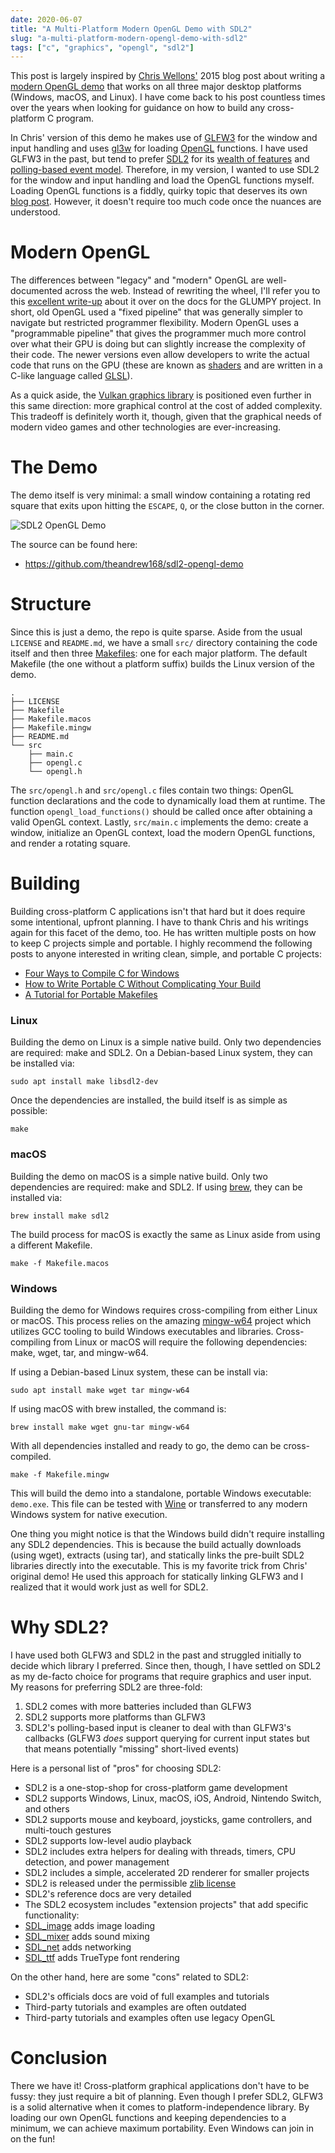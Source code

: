 ```yaml
---
date: 2020-06-07
title: "A Multi-Platform Modern OpenGL Demo with SDL2"
slug: "a-multi-platform-modern-opengl-demo-with-sdl2"
tags: ["c", "graphics", "opengl", "sdl2"]
---
```

This post is largely inspired by [Chris Wellons'](https://nullprogram.com/) 2015 blog post about writing a [modern OpenGL demo](https://nullprogram.com/blog/2015/06/06/) that works on all three major desktop platforms (Windows, macOS, and Linux).
I have come back to his post countless times over the years when looking for guidance on how to build any cross-platform C program.

In Chris' version of this demo he makes use of [GLFW3](https://www.glfw.org/) for the window and input handling and uses [gl3w](https://github.com/skaslev/gl3w) for loading [OpenGL](https://www.opengl.org/) functions.
I have used GLFW3 in the past, but tend to prefer [SDL2](https://www.libsdl.org/) for its [wealth of features](https://wiki.libsdl.org/Introduction) and [polling-based event model](https://wiki.libsdl.org/SDL_PollEvent).
Therefore, in my version, I wanted to use SDL2 for the window and input handling and load the OpenGL functions myself.
Loading OpenGL functions is a fiddly, quirky topic that deserves its own [blog post](/posts/loading-opengl-fuctions-for-fun-and-profit/).
However, it doesn't require too much code once the nuances are understood.

# Modern OpenGL
The differences between "legacy" and "modern" OpenGL are well-documented across the web.
Instead of rewriting the wheel, I'll refer you to this [excellent write-up](https://glumpy.github.io/modern-gl.html) about it over on the docs for the GLUMPY project.
In short, old OpenGL used a "fixed pipeline" that was generally simpler to navigate but restricted programmer flexibility.
Modern OpenGL uses a "programmable pipeline" that gives the programmer much more control over what their GPU is doing but can slightly increase the complexity of their code.
The newer versions even allow developers to write the actual code that runs on the GPU (these are known as [shaders](https://www.khronos.org/opengl/wiki/Shader) and are written in a C-like language called [GLSL](https://www.khronos.org/opengl/wiki/OpenGL_Shading_Language)).

As a quick aside, the [Vulkan graphics library](https://www.khronos.org/vulkan/) is positioned even further in this same direction: more graphical control at the cost of added complexity.
This tradeoff is definitely worth it, though, given that the graphical needs of modern video games and other technologies are ever-increasing.

# The Demo
The demo itself is very minimal: a small window containing a rotating red square that exits upon hitting the `ESCAPE`, `Q`, or the close button in the corner.

![SDL2 OpenGL Demo](/images/sdl2-opengl-demo.webp)

The source can be found here:
* https://github.com/theandrew168/sdl2-opengl-demo

# Structure
Since this is just a demo, the repo is quite sparse.
Aside from the usual `LICENSE` and `README.md`, we have a small `src/` directory containing the code itself and then three [Makefiles](https://pubs.opengroup.org/onlinepubs/009695399/utilities/make.html): one for each major platform.
The default Makefile (the one without a platform suffix) builds the Linux version of the demo.
```
.
├── LICENSE
├── Makefile
├── Makefile.macos
├── Makefile.mingw
├── README.md
└── src
    ├── main.c
    ├── opengl.c
    └── opengl.h
```

The `src/opengl.h` and `src/opengl.c` files contain two things: OpenGL function declarations and the code to dynamically load them at runtime.
The function `opengl_load_functions()` should be called once after obtaining a valid OpenGL context.
Lastly, `src/main.c` implements the demo: create a window, initialize an OpenGL context, load the modern OpenGL functions, and render a rotating square.

# Building
Building cross-platform C applications isn't that hard but it does require some intentional, upfront planning.
I have to thank Chris and his writings again for this facet of the demo, too.
He has written multiple posts on how to keep C projects simple and portable.
I highly recommend the following posts to anyone interested in writing clean, simple, and portable C projects:
* [Four Ways to Compile C for Windows](https://nullprogram.com/blog/2016/06/13/)
* [How to Write Portable C Without Complicating Your Build](https://nullprogram.com/blog/2017/03/30/)
* [A Tutorial for Portable Makefiles](https://nullprogram.com/blog/2017/08/20/)

### Linux
Building the demo on Linux is a simple native build.
Only two dependencies are required: make and SDL2.
On a Debian-based Linux system, they can be installed via:
```
sudo apt install make libsdl2-dev
```

Once the dependencies are installed, the build itself is as simple as possible:
```
make
```

### macOS
Building the demo on macOS is a simple native build.
Only two dependencies are required: make and SDL2.
If using [brew](https://formulae.brew.sh/), they can be installed via:
```
brew install make sdl2
```

The build process for macOS is exactly the same as Linux aside from using a different Makefile.
```
make -f Makefile.macos
```

### Windows
Building the demo for Windows requires cross-compiling from either Linux or macOS.
This process relies on the amazing [mingw-w64](http://mingw-w64.org/doku.php) project which utilizes GCC tooling to build Windows executables and libraries.
Cross-compiling from Linux or macOS will require the following dependencies: make, wget, tar, and mingw-w64.

If using a Debian-based Linux system, these can be install via:
```
sudo apt install make wget tar mingw-w64
```

If using macOS with brew installed, the command is:
```
brew install make wget gnu-tar mingw-w64
```

With all dependencies installed and ready to go, the demo can be cross-compiled.
```
make -f Makefile.mingw
```

This will build the demo into a standalone, portable Windows executable: `demo.exe`.
This file can be tested with [Wine](https://www.winehq.org/) or transferred to any modern Windows system for native execution.

One thing you might notice is that the Windows build didn't require installing any SDL2 dependencies.
This is because the build actually downloads (using wget), extracts (using tar), and statically links the pre-built SDL2 libraries directly into the executable.
This is my favorite trick from Chris' original demo!
He used this approach for statically linking GLFW3 and I realized that it would work just as well for SDL2.

# Why SDL2?
I have used both GLFW3 and SDL2 in the past and struggled initially to decide which library I preferred.
Since then, though, I have settled on SDL2 as my de-facto choice for programs that require graphics and user input.
My reasons for preferring SDL2 are three-fold:
1. SDL2 comes with more batteries included than GLFW3
2. SDL2 supports more platforms than GLFW3
3. SDL2's polling-based input is cleaner to deal with than GLFW3's callbacks (GLFW3 _does_ support querying for current input states but that means potentially "missing" short-lived events)

Here is a personal list of "pros" for choosing SDL2:
* SDL2 is a one-stop-shop for cross-platform game development
* SDL2 supports Windows, Linux, macOS, iOS, Android, Nintendo Switch, and others
* SDL2 supports mouse and keyboard, joysticks, game controllers, and multi-touch gestures
* SDL2 supports low-level audio playback
* SDL2 includes extra helpers for dealing with threads, timers, CPU detection, and power management
* SDL2 includes a simple, accelerated 2D renderer for smaller projects
* SDL2 is released under the permissible [zlib license](https://opensource.org/licenses/Zlib)
* SDL2's reference docs are very detailed
* The SDL2 ecosystem includes "extension projects" that add specific functionality:
* [SDL\_image](https://www.libsdl.org/projects/SDL_image/) adds image loading
* [SDL\_mixer](https://www.libsdl.org/projects/SDL_mixer/) adds sound mixing
* [SDL_net](https://www.libsdl.org/projects/SDL_net/) adds networking
* [SDL_ttf](https://www.libsdl.org/projects/SDL_ttf/) adds TrueType font rendering

On the other hand, here are some "cons" related to SDL2:
* SDL2's officials docs are void of full examples and tutorials
* Third-party tutorials and examples are often outdated
* Third-party tutorials and examples often use legacy OpenGL

# Conclusion
There we have it!
Cross-platform graphical applications don't have to be fussy: they just require a bit of planning.
Even though I prefer SDL2, GLFW3 is a solid alternative when it comes to platform-independence library.
By loading our own OpenGL functions and keeping dependencies to a minimum, we can achieve maximum portability.
Even Windows can join in on the fun!
